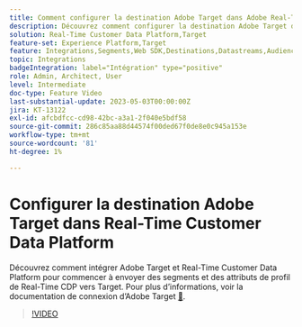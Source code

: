 ```yaml
---
title: Comment configurer la destination Adobe Target dans Adobe Real-Time CDP ?
description: Découvrez comment configurer la destination Adobe Target dans Real-Time Customer Data Platform pour commencer à envoyer des segments et des attributs de profil de Real-Time CDP vers Target.
solution: Real-Time Customer Data Platform,Target
feature-set: Experience Platform,Target
feature: Integrations,Segments,Web SDK,Destinations,Datastreams,Audiences,Experience Targeting
topic: Integrations
badgeIntegration: label="Intégration" type="positive"
role: Admin, Architect, User
level: Intermediate
doc-type: Feature Video
last-substantial-update: 2023-05-03T00:00:00Z
jira: KT-13122
exl-id: afcbdfcc-cd98-42bc-a3a1-2f040e5bdf58
source-git-commit: 286c85aa88d44574f00ded67f0de8e0c945a153e
workflow-type: tm+mt
source-wordcount: '81'
ht-degree: 1%

---
```


# Configurer la destination Adobe Target dans Real-Time Customer Data Platform

Découvrez comment intégrer Adobe Target et Real-Time Customer Data Platform pour commencer à envoyer des segments et des attributs de profil de Real-Time CDP vers Target. Pour plus d’informations, voir la documentation de connexion d’Adobe Target [&#128279;](https://experienceleague.adobe.com/docs/experience-platform/destinations/catalog/personalization/adobe-target-connection.html).

>[!VIDEO](https://video.tv.adobe.com/v/3418799/?learn=on&enablevpops)
